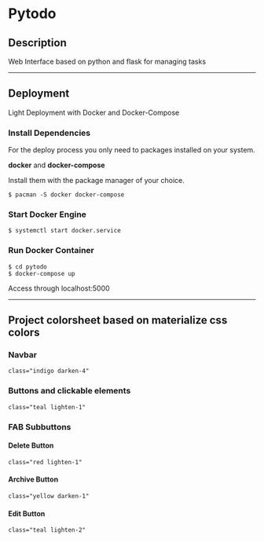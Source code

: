 # Pytodo

## Description
Web Interface based on python and flask for managing tasks

---

## Deployment
Light Deployment with Docker and Docker-Compose

### Install Dependencies
For the deploy process you only need to packages installed on your system.

**docker** and **docker-compose**

Install them with the package manager of your choice.
```
$ pacman -S docker docker-compose
```

### Start Docker Engine
```
$ systemctl start docker.service
```

### Run Docker Container
```
$ cd pytodo
$ docker-compose up
```
Access through localhost:5000

---

## Project colorsheet based on materialize css colors

### Navbar

```
class="indigo darken-4"
```

### Buttons and clickable elements

```
class="teal lighten-1"
```

### FAB Subbuttons

#### Delete Button

```
class="red lighten-1"
```

#### Archive Button

```
class="yellow darken-1"
```

#### Edit Button

```
class="teal lighten-2"
```

